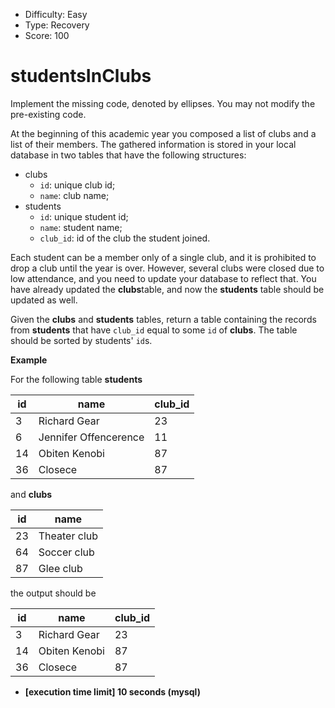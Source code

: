- Difficulty: Easy
- Type: Recovery
- Score: 100

# studentsInClubs

Implement the missing code, denoted by ellipses. You may not modify the pre-existing code.

At the beginning of this academic year you composed a list of clubs and a list of their members. The gathered information is stored in your local database in two tables that have the following structures:

- clubs
  - `id`: unique club id;
  - `name`: club name;
- students
  - `id`: unique student id;
  - `name`: student name;
  - `club_id`: id of the club the student joined.

Each student can be a member only of a single club, and it is prohibited to drop a club until the year is over. However, several clubs were closed due to low attendance, and you need to update your database to reflect that. You have already updated the **clubs**table, and now the **students** table should be updated as well.

Given the **clubs** and **students** tables, return a table containing the records from **students** that have `club_id` equal to some `id` of **clubs**. The table should be sorted by students' `id`s.

**Example**

For the following table **students**

| id   | name                  | club_id |
| ---- | --------------------- | ------- |
| 3    | Richard Gear          | 23      |
| 6    | Jennifer Offencerence | 11      |
| 14   | Obiten Kenobi         | 87      |
| 36   | Closece               | 87      |

and **clubs**

| id   | name         |
| ---- | ------------ |
| 23   | Theater club |
| 64   | Soccer club  |
| 87   | Glee club    |

the output should be

| id   | name          | club_id |
| ---- | ------------- | ------- |
| 3    | Richard Gear  | 23      |
| 14   | Obiten Kenobi | 87      |
| 36   | Closece       | 87      |

- **[execution time limit] 10 seconds (mysql)**